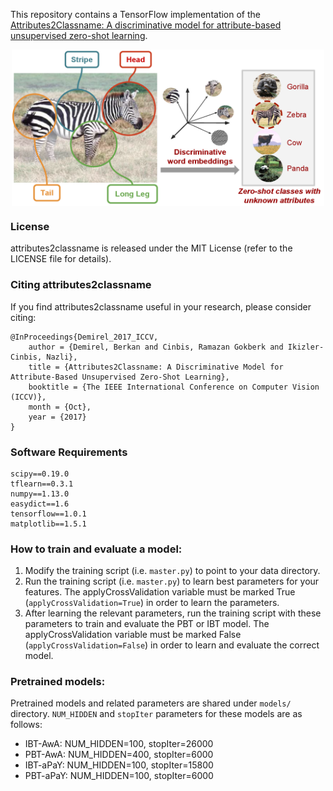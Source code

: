 
This repository contains a TensorFlow implementation of the [Attributes2Classname: A discriminative model for attribute-based unsupervised zero-shot learning](https://arxiv.org/pdf/1705.01734.pdf).
<p align="center">
<img src="images/output.png" align="center" width="500px" height="250px"/>
</p>

### License

attributes2classname is released under the MIT License (refer to the LICENSE file for details).

### Citing attributes2classname

If you find attributes2classname useful in your research, please consider citing:

    @InProceedings{Demirel_2017_ICCV,
        author = {Demirel, Berkan and Cinbis, Ramazan Gokberk and Ikizler-Cinbis, Nazli},
        title = {Attributes2Classname: A Discriminative Model for Attribute-Based Unsupervised Zero-Shot Learning},
        booktitle = {The IEEE International Conference on Computer Vision (ICCV)},
        month = {Oct},
        year = {2017}
    }
### Software Requirements
    scipy==0.19.0
    tflearn==0.3.1
    numpy==1.13.0
    easydict==1.6
    tensorflow==1.0.1
    matplotlib==1.5.1
    
### How to train and evaluate a model:
1. Modify the training script (i.e. `master.py`) to point to your data directory.
2. Run the training script (i.e. `master.py`) to learn best parameters for your features. The applyCrossValidation variable must be marked True (`applyCrossValidation=True`) in order to learn the parameters.
3. After learning the relevant parameters, run the training script with these parameters to train and evaluate the PBT or IBT model. The applyCrossValidation variable must be marked False (`applyCrossValidation=False`) in order to learn and evaluate the correct model.

### Pretrained models:
Pretrained models and related parameters are shared under `models/` directory. `NUM_HIDDEN` and `stopIter` parameters for these models are as follows:
* IBT-AwA: NUM_HIDDEN=100, stopIter=26000
* PBT-AwA: NUM_HIDDEN=400, stopIter=6000
* IBT-aPaY: NUM_HIDDEN=100, stopIter=15800
* PBT-aPaY: NUM_HIDDEN=100, stopIter=6000

